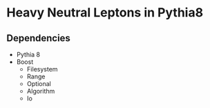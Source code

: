 # Heavy Neutral Leptons in Pythia8

## Dependencies

* Pythia 8
* Boost
    * Filesystem
    * Range
    * Optional
    * Algorithm
    * Io
